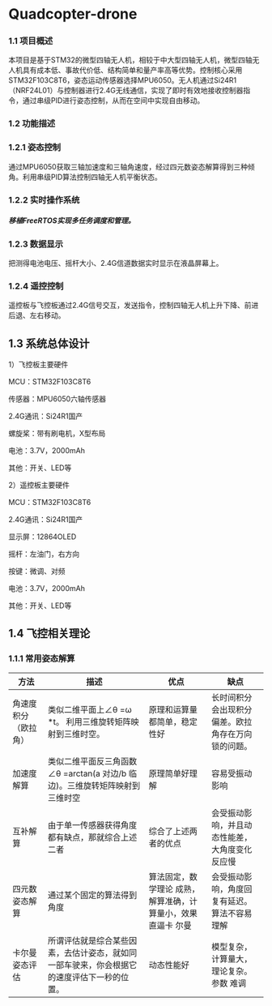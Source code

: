 # Quadcopter-drone

### 1.1 项目概述

本项目是基于STM32的微型四轴无人机，相较于中大型四轴无人机，微型四轴无人机具有成本低、事故代价低、结构简单和量产率高等优势。控制核心采用STM32F103C8T6，姿态运动传感器选择MPU6050。无人机通过Si24R1（NRF24L01）与控制器进行2.4G无线通信，实现了即时有效地接收控制器指令，通过串级PID进行姿态控制，从而在空间中实现自由移动。

### 1.2 功能描述

### 1.2.1 姿态控制

通过MPU6050获取三轴加速度和三轴角速度，经过四元数姿态解算得到三种倾角。利用串级PID算法控制四轴无人机平衡状态。

### 1.2.2 实时操作系统

##### 移植FreeRTOS实现多任务调度和管理。

### 1.2.3 数据显示

把测得电池电压、摇杆大小、2.4G信道数据实时显示在液晶屏幕上。

### 1.2.4 遥控控制

遥控板与飞控板通过2.4G信号交互，发送指令，控制四轴无人机上升下降、前进后退、左右移动。

## 1.3 系统总体设计

1）飞控板主要硬件

MCU：STM32F103C8T6

传感器：MPU6050六轴传感器

2.4G通讯：Si24R1国产

螺旋桨：带有刷电机，X型布局

电池：3.7V，2000mAh

其他：开关、LED等

2）遥控板主要硬件

MCU：STM32F103C8T6

2.4G通讯：Si24R1国产

显示屏：12864OLED

摇杆：左油门，右方向

按键：微调、对频

电池：3.7V，2000mAh

其他：开关、LED等

## 1.4 飞控相关理论

### 1.1.1 常用姿态解算

| **方法**             | **描述**                                                     | **优点**                                                     | **缺点**                                           |
| -------------------- | ------------------------------------------------------------ | ------------------------------------------------------------ | -------------------------------------------------- |
| 角速度积分（欧拉角） | 类似二维平面上∠θ =ω *t。 利用三维旋转矩阵映射到三维时空。    | 原理和运算量都简单，稳定性好                                 | 长时间积分会出现积分偏差。欧拉角存在万向锁的问题。 |
| 加速度解算           | 类似二维平面反三角函数∠θ  =arctan(a 对边/b 临边)。三维旋转矩阵映射到三维时空 | 原理简单好理解                                               | 容易受振动影响                                     |
| 互补解算             | 由于单一传感器获得角度都有缺点，那就综合上述二者             | 综合了上述两者的优点                                         | 会受振动影响，并且动态性能差，大角度变化反应慢     |
| 四元数姿态解算       | 通过某个固定的算法得到角度                                   | 算法固定，数学理论 成熟，解算准确，计 算量小，效果直逼卡 尔曼 | 会受振动影响，角度回复有延迟。算法不容易理解       |
| 卡尔曼姿态评估       | 所谓评估就是综合某些因素，去估计姿态，就如同一部车驶来，你会根据它的速度评估下一秒的位置。 | 动态性能好                                                   | 模型复杂，计算量大， 理论复杂。参数 难调           |
